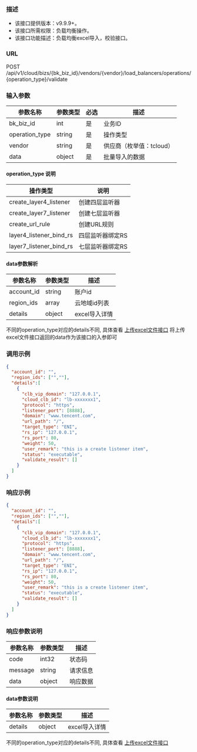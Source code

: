### 描述

- 该接口提供版本：v9.9.9+。
- 该接口所需权限：负载均衡操作。
- 该接口功能描述：负载均衡excel导入，校验接口。

### URL

POST /api/v1/cloud/bizs/{bk_biz_id}/vendors/{vendor}/load_balancers/operations/{operation_type}/validate

### 输入参数

| 参数名称           | 参数类型   | 必选 | 描述              |
|----------------|--------|----|-----------------|
| bk_biz_id      | int    | 是  | 业务ID            |
| operation_type | string | 是  | 操作类型            |
| vendor         | string | 是  | 供应商（枚举值：tcloud） |
| data           | object | 是  | 批量导入的数据         |

#### operation_type 说明

| 操作类型                    | 说明        |
|-------------------------|-----------|
| create_layer4_listener  | 创建四层监听器   |
| create_layer7_listener  | 创建七层监听器   |
| create_url_rule         | 创建URL规则   |
| layer4_listener_bind_rs | 四层监听器绑定RS |
| layer7_listener_bind_rs | 七层监听器绑定RS |


#### data参数解析


| 参数名称       | 参数类型   | 描述                                |
|------------|--------|-----------------------------------|
| account_id | string | 账户id                              |
| region_ids | array  | 云地域id列表                           |
| details    | object | excel导入详情                         |

不同的operation_type对应的details不同, 具体查看 [上传excel文件接口](import_load_balancer_preview)
将上传excel文件接口返回的data作为该接口的入参即可

### 调用示例
```json
{
  "account_id": "",
  "region_ids": ["",""],
  "details":[
    {
      "clb_vip_domain": "127.0.0.1",
      "cloud_clb_id": "lb-xxxxxxx1",
      "protocol": "https",
      "listener_port": [8888],
      "domain": "www.tencent.com",
      "url_path": "/",
      "target_type": "ENI",
      "rs_ip": "127.0.0.1",
      "rs_port": 80,
      "weight": 50,
      "user_remark": "this is a create listener item",
      "status": "executable",
      "validate_result": []
    }
  ]
}
```

### 响应示例

```json
{
  "account_id": "",
  "region_ids": ["",""],
  "details":[
    {
      "clb_vip_domain": "127.0.0.1",
      "cloud_clb_id": "lb-xxxxxxx1",
      "protocol": "https",
      "listener_port": [8888],
      "domain": "www.tencent.com",
      "url_path": "/",
      "target_type": "ENI",
      "rs_ip": "127.0.0.1",
      "rs_port": 80,
      "weight": 50,
      "user_remark": "this is a create listener item",
      "status": "executable",
      "validate_result": []
    }
  ]
}
```

### 响应参数说明

| 参数名称    | 参数类型   | 描述   |
|---------|--------|------|
| code    | int32  | 状态码  |
| message | string | 请求信息 |
| data    | object | 响应数据 |


#### data参数说明

| 参数名称       | 参数类型   | 描述        |
|------------|--------|-----------|
| details    | object | excel导入详情 |

不同的operation_type对应的details不同, 具体查看 [上传excel文件接口](import_load_balancer_preview)
